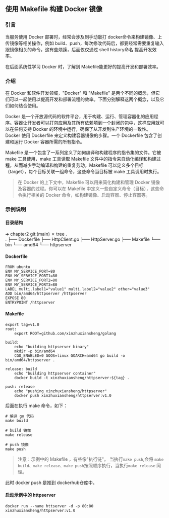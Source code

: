 ## 使用 Makefile 构建 Docker 镜像 

### 引言 
当服务使用 Docker 部署时，经常会涉及到手动敲打 docker命令来构建镜像、上传镜像等相关操作，例如 build、push，每次修改代码后，都要经常需要重复输入跟镜像相关的命令，这有些烦躁，后面仅仅通过 shell history命名 提高开发效率。  

在后面系统性学习 Docker 时，了解到 Makefile能更好的提高开发和部署效率。         

### 介绍    
在 Docker 和软件开发领域，"Docker" 和 "Makefile" 是两个不同的概念，但它们可以一起使用以提高开发和部署流程的效率。下面分别解释这两个概念，以及它们如何结合使用。 

Docker 是一个开放源代码的软件平台，用于构建、运行、管理容器化的应用程序。容器让开发者可以打包应用及其所有依赖项到一个封闭的包中，这样应用就可以在任何支持 Docker 的环境中运行，确保了从开发到生产环境的一致性。Docker 使用 Dockerfile 来定义构建容器镜像的步骤。一个 Dockerfile 包含了创建和运行 Docker 容器所需的所有指令。        

Makefile 是一个包含了一系列定义了如何编译和构建程序的指令集的文件。它被 make 工具使用，make 工具读取 Makefile 文件中的指令来自动化编译和构建过程，从而减少手动编译和构建的重复劳动。Makefile 可以定义多个目标（target），每个目标关联一组命令，这些命令当目标被 make 工具调用时执行。           

>在 Docker 的上下文中，Makefile 可以用来简化构建和管理 Docker 镜像及容器的过程。你可以在 Makefile 中定义一些自定义命令（目标），这些命令执行相关的 Docker 命令，如构建镜像、启动容器、停止容器等。          

### 示例说明    

#### 目录结构   
➜  chapter2 git:(main) ✗ tree .    
.
├── Dockerfile
├── HttpClient.go
├── HttpServer.go
├── Makefile
└── bin
    └── amd64
        └── httpserver

#### Dockerfile 
```
FROM ubuntu
ENV MY_SERVICE_PORT=80
ENV MY_SERVICE_PORT1=80
ENV MY_SERVICE_PORT2=80
ENV MY_SERVICE_PORT3=80
LABEL multi.label1="value1" multi.label2="value2" other="value3"
ADD bin/amd64/httpserver /httpserver
EXPOSE 80
ENTRYPOINT /httpserver
``` 

#### Makefile   
```
export tag=v1.0
root:
	export ROOT=github.com/xinzhuxiansheng/golang

build:
	echo "building httpserver binary"
	mkdir -p bin/amd64
	CGO_ENABLED=0 GOOS=linux GOARCH=amd64 go build -o bin/amd64/httpserver .

release: build
	echo "building httpserver container"
	docker build -t xinzhuxiansheng/httpserver:${tag} .

push: release
	echo "pushing xinzhuxiansheng/httpserver"
	docker push xinzhuxiansheng/httpserver:v1.0
``` 

后面在执行 make 命令，如下：    
```shell
# 编译 go 代码
make build 

# build 镜像  
make release 

# push 镜像
make push
```  

>注意：示例中的 Makefile ，有些像"执行链"。 当执行`make push`,会将 `make build、make release、make push`按照顺序执行，当执行`make release` 同理。  

此时 docker push 是推到 dockerhub仓库中。   

#### 启动示例中的 httpserver 
```shell
docker run --name httserver -d -p 80:80 xinzhuxiansheng/httpserver:v1.0 
```

